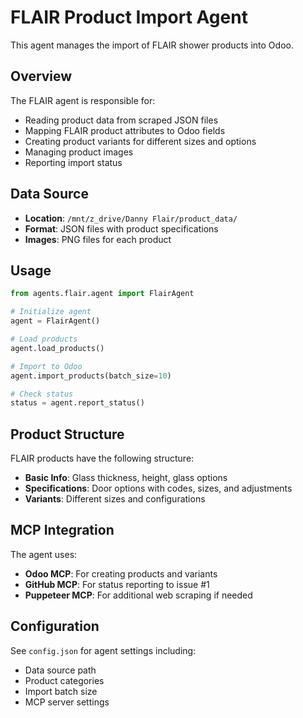 # FLAIR Product Import Agent

This agent manages the import of FLAIR shower products into Odoo.

## Overview

The FLAIR agent is responsible for:
- Reading product data from scraped JSON files
- Mapping FLAIR product attributes to Odoo fields
- Creating product variants for different sizes and options
- Managing product images
- Reporting import status

## Data Source

- **Location**: `/mnt/z_drive/Danny Flair/product_data/`
- **Format**: JSON files with product specifications
- **Images**: PNG files for each product

## Usage

```python
from agents.flair.agent import FlairAgent

# Initialize agent
agent = FlairAgent()

# Load products
agent.load_products()

# Import to Odoo
agent.import_products(batch_size=10)

# Check status
status = agent.report_status()
```

## Product Structure

FLAIR products have the following structure:
- **Basic Info**: Glass thickness, height, glass options
- **Specifications**: Door options with codes, sizes, and adjustments
- **Variants**: Different sizes and configurations

## MCP Integration

The agent uses:
- **Odoo MCP**: For creating products and variants
- **GitHub MCP**: For status reporting to issue #1
- **Puppeteer MCP**: For additional web scraping if needed

## Configuration

See `config.json` for agent settings including:
- Data source path
- Product categories
- Import batch size
- MCP server settings
